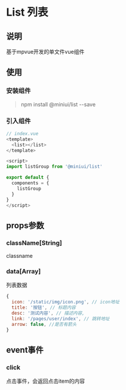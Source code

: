 # List 列表

## 说明

基于mpvue开发的单文件vue组件

## 使用

### 安装组件

> npm install @miniui/list --save

### 引入组件

```js
// index.vue
<template>
  <list></list>
</template>

<script>
import listGroup from '@miniui/list'

export default {
  components = {
    listGroup
  }
}
</script>
```

## props参数

### className[String]

classname

### data[Array]

列表数据

```js
{
  icon: '/static/img/icon.png', // icon地址
  title: '按钮', // 标题内容
  desc: '测试内容', // 描述内容,
  link: '/pages/user/index', // 跳转地址
  arrow: false, //是否有箭头
}
```

## event事件

### click

点击事件，会返回点击item的内容
